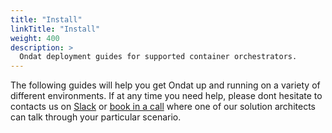 ```yaml
---
title: "Install"
linkTitle: "Install"
weight: 400
description: >
  Ondat deployment guides for supported container orchestrators.
---
```


The following guides will help you get Ondat up and running on a variety of different environments.  If at any time you need help, please dont hesitate to contacts us on [Slack](https://storageos.slack.com/ssb/redirect#/shared-invite/email) or [book in a call](https://www.ondat.io/request-demo) where one of our solution architects can talk through your particular scenario.